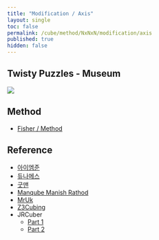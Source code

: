 ```yaml
---
title: "Modification / Axis"
layout: single
toc: false
permalink: /cube/method/NxNxN/modification/axis
published: true
hidden: false
---
```


<head>
  <base target="_blank">
</head>



## Twisty Puzzles - Museum

<a href="https://twistypuzzles.com/app/museum/museum_showitem.php?pkey=1598">
  <img src="https://twistypuzzles.com/museum/large/01598-03.jpg">
</a>



## Method

- [Fisher / Method](/cube/method/NxNxN/modification/fisher#method)



## Reference

- [아이엠준](https://youtu.be/fFtSgap-zeo)
- [듀나메스](https://youtu.be/8KjHoNOGWLE)
- [굿맨](https://youtu.be/UiMSYt-SRs8)
- [Manqube Manish Rathod](https://youtu.be/ZzKHiNCrfgo)
- [MrUk](https://youtu.be/Yrmq0m4vjfE)
- [Z3Cubing](https://youtu.be/DdYBkV07WpM)
- JRCuber
  - [Part 1](https://youtu.be/NR8eeqePIms)
  - [Part 2](https://youtu.be/8iNbxlcU6xY)